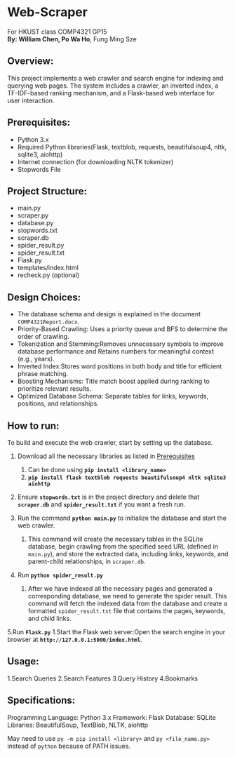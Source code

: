 # Web-Scraper
For HKUST class COMP4321 GP15 <br> <strong>By: William Chen, Po Wa Ho</strong>, Fung Ming Sze
## Overview:
This project implements a web crawler and search engine for indexing and querying web pages. The system includes a crawler, an inverted index, a TF-IDF-based ranking mechanism, and a Flask-based web interface for user interaction.



## Prerequisites:
- Python 3.x
- Required Python libraries(Flask, textblob, requests, beautifulsoup4, nltk, sqlite3, aiohttp)
- Internet connection (for downloading NLTK tokenizer)
- Stopwords File

## Project Structure: 
- main.py
- scraper.py
- database.py
- stopwords.txt
- scraper.db
- spider_result.py
- spider_result.txt
- Flask.py
- templates/index.html
- recheck.py (optional)

## Design Choices:
- The database schema and design is explained in the document `COMP4321Report.docx`.
- Priority-Based Crawling: Uses a priority queue and BFS to determine the order of crawling.
- Tokenization and Stemming:Removes unnecessary symbols to improve database performance and Retains numbers for meaningful context (e.g., years).
- Inverted Index:Stores word positions in both body and title for efficient phrase matching.
- Boosting Mechanisms: Title match boost applied during ranking to prioritize relevant results.
- Optimized Database Schema: Separate tables for links, keywords, positions, and relationships.

## How to run:
To build and execute the web crawler, start by setting up the database. 
1. Download all the necessary libraries as listed in [Prerequisites](#prerequisites)
   1. Can be done using **`pip install <library_name>`**
   2. **`pip install flask textblob requests beautifulsoup4 nltk sqlite3 aiohttp`**
2. Ensure **`stopwords.txt`** is in the project directory and delete that **`scraper.db`** and **`spider_result.txt`** if you want a fresh run. 
3. Run the command **`python main.py`** to initialize the database and start the web crawler. 
   1. This command will create the necessary tables in the SQLite database, begin crawling from the specified seed URL (defined in `main.py`), and store the extracted data, including links, keywords, and parent-child relationships, in `scraper.db`.
  
   
4. Run **`python spider_result.py`**
   1. After we have indexed all the necessary pages and generated a corresponding database, we need to generate the spider result. This command will fetch the indexed data from the database and create a formatted `spider_result.txt` file that contains the pages, keywords, and child links.
  
5.Run **`Flask.py`**
   1.Start the Flask web server:Open the search engine in your browser at **`http://127.0.0.1:5000/index.html`**.

## Usage:
1.Search Queries
2.Search Features
3.Query History
4.Bookmarks

## Specifications:
Programming Language: Python 3.x
Framework: Flask
Database: SQLite
Libraries: BeautifulSoup, TextBlob, NLTK, aiohttp

May need to use `py -m pip install <library>` and `py <file_name.py>` instead of `python` because of PATH issues. 
